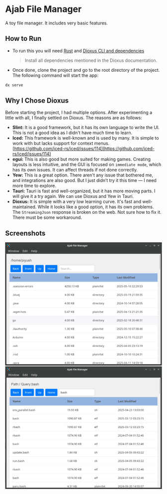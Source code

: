 # Ajab File Manager

A toy file manager. It includes very basic features.

## How to Run

- To run this you will need [Rust](https://www.rust-lang.org/) and [Dioxus CLI and dependencies](https://dioxuslabs.com/learn/0.6/getting_started/)

  > Install all dependencies mentioned in the Dioxus documentation.

- Once done, clone the project and go to the root directory of the project. The following command will start the app:

```bash
dx serve
```

## Why I Chose Dioxus

Before starting the project, I had multiple options. After experimenting a little with all, I finally settled on Dioxus. The reasons are as follows:

- **Slint:** It is a good framework, but it has its own language to write the UI. This is not a good idea as I didn't have much time to learn.
- **Iced:** This framework is well-known and is used by many. It is simple to work with but lacks support for context menus. [https://github.com/iced-rs/iced/issues/114](https://github.com/iced-rs/iced/issues/114)
- **egui:** This is also good but more suited for making games. Creating layouts is less intuitive, and the GUI is focused on `immediate mode`, which has its own issues. It can affect threads if not done correctly.
- **Yew:** This is a great option. There aren't any issue that bothered me, and integrations are also good. But I just didn’t try it this time — I need more time to explore.
- **Tauri:** Tauri is fast and well-organized, but it has more moving parts. I will give it a try again. We can use Dioxus and Yew in Tauri.
- **Dioxus:** It is simple with a very low learning curve. It's fast and well-maintained. While it looks like a good option, it has its own problems. The `StreamingJson` response is broken on the web. Not sure how to fix it. There must be some workaround.

## Screenshots

![IMG1](screenshot/Screenshot_2025-05-10_22-30-16.jpg)
![IMG2](screenshot/Screenshot_2025-05-10_22-30-52.jpg)
